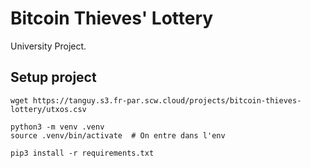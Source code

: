 # Bitcoin Thieves' Lottery

University Project.

## Setup project

```shell
wget https://tanguy.s3.fr-par.scw.cloud/projects/bitcoin-thieves-lottery/utxos.csv

python3 -m venv .venv
source .venv/bin/activate  # On entre dans l'env

pip3 install -r requirements.txt
```
